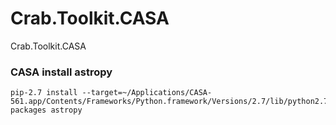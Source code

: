 # Crab.Toolkit.CASA
Crab.Toolkit.CASA




### CASA install astropy
```
pip-2.7 install --target=~/Applications/CASA-561.app/Contents/Frameworks/Python.framework/Versions/2.7/lib/python2.7/site-packages astropy
```

